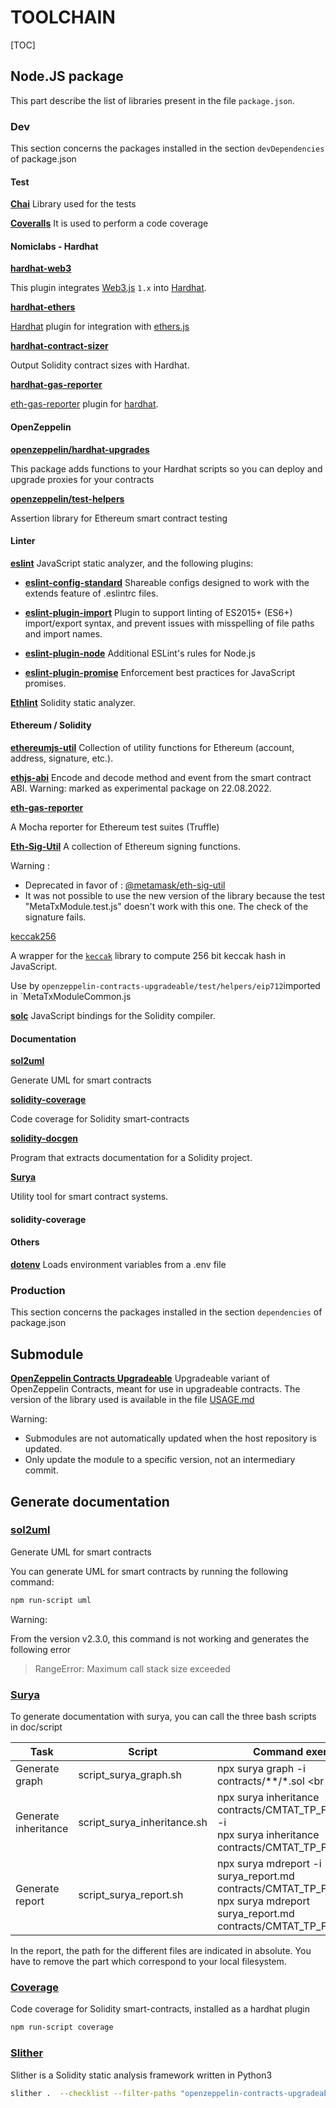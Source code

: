 # TOOLCHAIN

[TOC]

## Node.JS  package

This part describe the list of libraries present in the file `package.json`.

### Dev

This section concerns the packages installed in the section `devDependencies` of package.json

#### Test

**[Chai](https://www.chaijs.com/)**
Library used for the tests

**[Coveralls](https://coveralls.io/)**
It is used to perform a code coverage

#### Nomiclabs - Hardhat

**[hardhat-web3](https://hardhat.org/hardhat-runner/plugins/nomiclabs-hardhat-web3)**

This plugin integrates [Web3.js](https://github.com/ethereum/web3.js) `1.x` into [Hardhat](https://hardhat.org/).

**[hardhat-ethers](https://www.npmjs.com/package/@nomicfoundation/hardhat-ethers)**

[Hardhat](https://hardhat.org/) plugin for integration with [ethers.js](https://github.com/ethers-io/ethers.js/)

**[hardhat-contract-sizer](https://www.npmjs.com/package/hardhat-contract-sizer)**

Output Solidity contract sizes with Hardhat.

**[hardhat-gas-reporter](https://www.npmjs.com/package/hardhat-gas-reporter)**

[eth-gas-reporter](https://github.com/cgewecke/eth-gas-reporter) plugin for [hardhat](http://gethardhat.com/).

#### OpenZeppelin

**[openzeppelin/hardhat-upgrades](openzeppelin/hardhat-upgrades)**

This package adds functions to your Hardhat scripts so you can deploy and upgrade proxies for your contracts

**[openzeppelin/test-helpers](openzeppelin/test-helpers)**

Assertion library for Ethereum smart contract testing

#### Linter

**[eslint](https://eslint.org/)**
JavaScript static analyzer, and the following plugins:

* **[eslint-config-standard](https://github.com/standard/eslint-config-standard)**
Shareable configs designed to work with the extends feature of .eslintrc files.

* **[eslint-plugin-import](https://github.com/import-js/eslint-plugin-import)**
Plugin to support linting of ES2015+ (ES6+) import/export syntax, and prevent issues with misspelling of file paths and import names. 

* **[eslint-plugin-node](https://github.com/mysticatea/eslint-plugin-node)**
Additional ESLint's rules for Node.js

* **[eslint-plugin-promise](https://github.com/eslint-community/eslint-plugin-promise)**
Enforcement best practices for JavaScript promises.

**[Ethlint](https://github.com/duaraghav8/Ethlint)**
Solidity static analyzer.


#### Ethereum / Solidity

**[ethereumjs-util](https://www.npmjs.com/package/ethereumjs-util)**
Collection of utility functions for Ethereum (account, address,
signature, etc.).

**[ethjs-abi](https://github.com/ethjs/ethjs-abi)**
Encode and decode method and event from the smart contract ABI. Warning:
marked as experimental package on 22.08.2022.

**[eth-gas-reporter](https://www.npmjs.com/package/eth-gas-reporter)**

A Mocha reporter for Ethereum test suites (Truffle)

**[Eth-Sig-Util](https://www.npmjs.com/package/ethereumjs-wallet)**
A collection of Ethereum signing functions. 

Warning :  
* Deprecated in favor of : [@metamask/eth-sig-util](https://github.com/MetaMask/eth-sig-util)
* It was not possible to use the new version of the library because the test "MetaTxModule.test.js" doesn't work with this one. The check of the signature fails.

[keccak256](https://www.npmjs.com/package/keccak256)

A wrapper for the [`keccak`](https://www.npmjs.com/package/keccak) library to compute 256 bit keccak hash in JavaScript.

Use by `openzeppelin-contracts-upgradeable/test/helpers/eip712`imported in `MetaTxModuleCommon.js 

**[solc](https://github.com/ethereum/solc-js)**
JavaScript bindings for the Solidity compiler.

#### Documentation

**[sol2uml](https://github.com/naddison36/sol2uml)**

Generate UML for smart contracts

**[solidity-coverage](https://github.com/sc-forks/solidity-coverage/)**

Code coverage for Solidity smart-contracts

**[solidity-docgen](https://github.com/OpenZeppelin/solidity-docgen)**

Program that extracts documentation for a Solidity project.

**[Surya](https://github.com/ConsenSys/surya)**

Utility tool for smart contract systems.

#### solidity-coverage

#### Others

**[dotenv](https://www.npmjs.com/package/dotenv)**
Loads environment variables from a .env file 

### Production 

This section concerns the packages installed in the section `dependencies` of package.json



## Submodule

**[OpenZeppelin Contracts Upgradeable](https://github.com/OpenZeppelin/openzeppelin-contracts-upgradeable/)**
Upgradeable variant of OpenZeppelin Contracts, meant for use in upgradeable contracts.
The version of the library used is available in the file [USAGE.md](./USAGE.md)

Warning: 
- Submodules are not automatically updated when the host repository is updated.  
- Only update the module to a specific version, not an intermediary commit.



## Generate documentation

### [sol2uml](https://github.com/naddison36/sol2uml)

Generate UML for smart contracts

You can generate UML for smart contracts by running the following command:

```bash
npm run-script uml
```

Warning:

From the version v2.3.0, this command is not working and generates the following error

> RangeError: Maximum call stack size exceeded

### [Surya](https://github.com/ConsenSys/surya)

To generate documentation with surya, you can call the three bash scripts in doc/script

| Task                 | Script                      | Command exemple                                              |
| -------------------- | --------------------------- | ------------------------------------------------------------ |
| Generate graph       | script_surya_graph.sh       | npx surya graph -i contracts/**/*.sol <br /                  |
| Generate inheritance | script_surya_inheritance.sh | npx surya inheritance contracts/CMTAT_TP_FACTORY.sol -i <br />npx surya inheritance contracts/CMTAT_TP_FACTORY.sol |
| Generate report      | script_surya_report.sh      | npx surya mdreport -i surya_report.md contracts/CMTAT_TP_FACTORY.sol <br />npx surya mdreport surya_report.md contracts/CMTAT_TP_FACTORY.sol |

In the report, the path for the different files are indicated in absolute. You have to remove the part which correspond to your local filesystem.



### [Coverage](https://github.com/sc-forks/solidity-coverage/)

Code coverage for Solidity smart-contracts, installed as a hardhat plugin

```bash
npm run-script coverage
```



### [Slither](https://github.com/crytic/slither)

Slither is a Solidity static analysis framework written in Python3

```bash
slither .  --checklist --filter-paths "openzeppelin-contracts-upgradeable|openzeppelin-contracts|@openzeppelin|test" > slither-report.md
```


